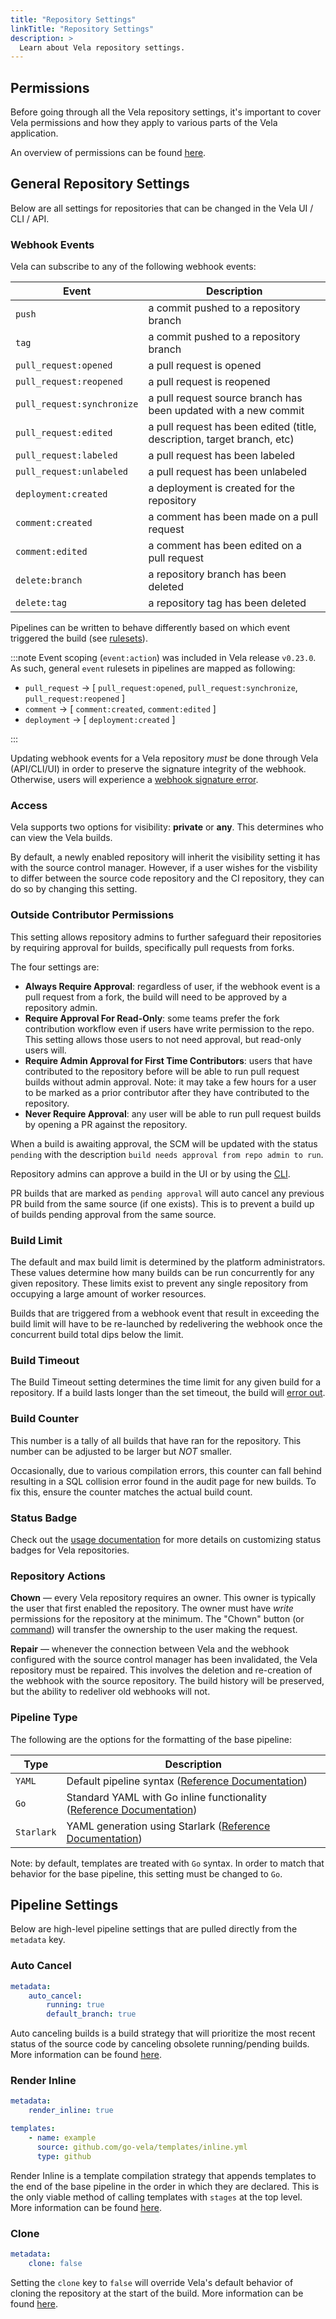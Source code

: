 ```yaml
---
title: "Repository Settings"
linkTitle: "Repository Settings"
description: >
  Learn about Vela repository settings.
---
```


## Permissions

Before going through all the Vela repository settings, it's important to cover Vela permissions and how they apply to various parts of the Vela application.

An overview of permissions can be found [here](/docs/usage/roles/).

## General Repository Settings

Below are all settings for repositories that can be changed in the Vela UI / CLI / API.

### Webhook Events

Vela can subscribe to any of the following webhook events:

| Event                         | Description                                                                |
|------------------------------ |--------------------------------------------------------------------------- |
| `push`                        |  a commit pushed to a repository branch                                    |
| `tag`                         |  a commit pushed to a repository branch                                    |
| `pull_request:opened`         |  a pull request is opened                                                  |
| `pull_request:reopened`       |  a pull request is reopened                                                |
| `pull_request:synchronize`    |  a pull request source branch has been updated with a new commit           |
| `pull_request:edited`         |  a pull request has been edited (title, description, target branch, etc)   |
| `pull_request:labeled`        |  a pull request has been labeled                                           |
| `pull_request:unlabeled`      |  a pull request has been unlabeled                                         |
| `deployment:created`          |  a deployment is created for the repository                                |
| `comment:created`             |  a comment has been made on a pull request                                 |
| `comment:edited`              |  a comment has been edited on a pull request                               |
| `delete:branch`               |  a repository branch has been deleted                                      |
| `delete:tag`                  |  a repository tag has been deleted                                         |

Pipelines can be written to behave differently based on which event triggered the build (see [rulesets](/docs/tour/rulesets)).

:::note
Event scoping (`event:action`) was included in Vela release `v0.23.0`. As such, general `event` rulesets in pipelines are mapped as following:

- `pull_request` -> [ `pull_request:opened`, `pull_request:synchronize`, `pull_request:reopened` ]
- `comment` -> [ `comment:created`, `comment:edited` ]
- `deployment` -> [ `deployment:created` ]

:::

Updating webhook events for a Vela repository _must_ be done through Vela (API/CLI/UI) in order to preserve the signature integrity of the webhook. Otherwise, users will experience a [webhook signature error](/docs/faq/usage/#payload-signature-check-failed).

### Access

Vela supports two options for visibility: **private** or **any**. This determines who can view the Vela builds.

By default, a newly enabled repository will inherit the visibility setting it has with the source control manager. However, if a user wishes for the visbility to differ between the source code repository and the CI repository, they can do so by changing this setting.

### Outside Contributor Permissions

This setting allows repository admins to further safeguard their repositories by requiring approval for builds, specifically pull requests from forks.

The four settings are:

- **Always Require Approval**: regardless of user, if the webhook event is a pull request from a fork, the build will need to be approved by a repository admin.
- **Require Approval For Read-Only**: some teams prefer the fork contribution workflow even if users have write permission to the repo. This setting allows those users to not need approval, but read-only users will.
- **Require Admin Approval for First Time Contributors**: users that have contributed to the repository before will be able to run pull request builds without admin approval. Note: it may take a few hours for a user to be marked as a prior contributor after they have contributed to the repository.
- **Never Require Approval**: any user will be able to run pull request builds by opening a PR against the repository.

When a build is awaiting approval, the SCM will be updated with the status `pending` with the description `build needs approval from repo admin to run`.

Repository admins can approve a build in the UI or by using the [CLI](/docs/reference/cli/build/approve).

PR builds that are marked as `pending approval` will auto cancel any previous PR build from the same source (if one exists). This is to prevent a build up of builds pending approval from the same source.

### Build Limit

The default and max build limit is determined by the platform administrators. These values determine how many builds can be run concurrently for any given repository. These limits exist to prevent any single repository from occupying a large amount of worker resources.

Builds that are triggered from a webhook event that result in exceeding the build limit will have to be re-launched by redelivering the webhook once the concurrent build total dips below the limit.

### Build Timeout

The Build Timeout setting determines the time limit for any given build for a repository. If a build lasts longer than the set timeout, the build will [error out](/docs/faq/usage/#context-deadline-exceeded).

### Build Counter

This number is a tally of all builds that have ran for the repository. This number can be adjusted to be larger but _NOT_ smaller.

Occasionally, due to various compilation errors, this counter can fall behind resulting in a SQL collision error found in the audit page for new builds. To fix this, ensure the counter matches the actual build count.

### Status Badge

Check out the [usage documentation](/docs/usage/badge/) for more details on customizing status badges for Vela repositories.

### Repository Actions

**Chown** — every Vela repository requires an owner. This owner is typically the user that first enabled the repository. The owner must have _write_ permissions for the repository at the minimum. The "Chown" button (or [command](/docs/reference/cli/repo/chown/)) will transfer the ownership to the user making the request.

**Repair** — whenever the connection between Vela and the webhook configured with the source control manager has been invalidated, the Vela repository must be repaired. This involves the deletion and re-creation of the webhook with the source repository. The build history will be preserved, but the ability to redeliver old webhooks will not.

### Pipeline Type

The following are the options for the formatting of the base pipeline:

| Type        | Description                                                                                             |
|-------------|---------------------------------------------------------------------------------------------------------|
| `YAML`      |  Default pipeline syntax ([Reference Documentation](/docs/reference/yaml/))                             |
| `Go`        |  Standard YAML with Go inline functionality ([Reference Documentation](/docs/templates/tutorials/go/))  |
| `Starlark`  |  YAML generation using Starlark ([Reference Documentation](/docs/templates/tutorials/starlark/))        |

Note: by default, templates are treated with `Go` syntax. In order to match that behavior for the base pipeline, this setting must be changed to `Go`.

## Pipeline Settings

Below are high-level pipeline settings that are pulled directly from the `metadata` key.

### Auto Cancel

```yaml
metadata:
    auto_cancel:
        running: true
        default_branch: true
```

Auto canceling builds is a build strategy that will prioritize the most recent status of the source code by canceling obsolete running/pending builds. More information can be found [here](/docs/reference/yaml/metadata/#the-auto_cancel-key).

### Render Inline

```yaml
metadata:
    render_inline: true

templates:
    - name: example
      source: github.com/go-vela/templates/inline.yml
      type: github
```

Render Inline is a template compilation strategy that appends templates to the end of the base pipeline in the order in which they are declared. This is the only viable method of calling templates with `stages` at the top level. More information can be found [here](/docs/templates/#rendering-inline-directly-in-velayml).

### Clone

```yaml
metadata:
    clone: false
```

Setting the `clone` key to `false` will override Vela's default behavior of cloning the repository at the start of the build. More information can be found [here](/docs/tour/cloning/).
